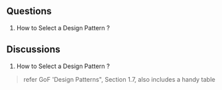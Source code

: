 ## Questions
1. How to Select a Design Pattern ? 

## Discussions
1. How to Select a Design Pattern ? 
> refer GoF 'Design Patterns", Section 1.7, also includes a handy table
